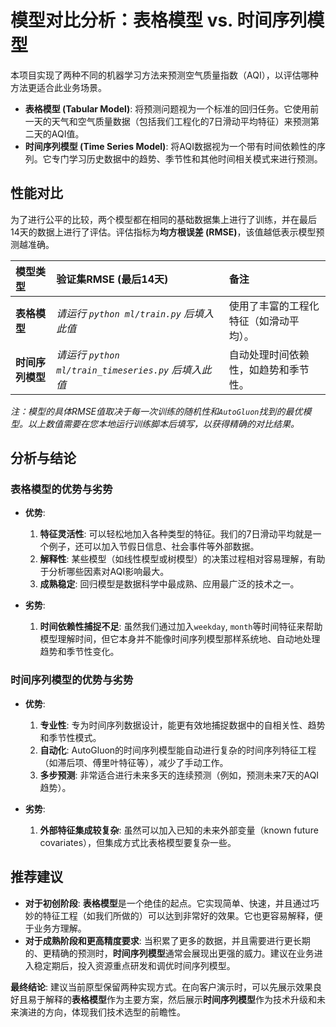 # 模型对比分析：表格模型 vs. 时间序列模型

本项目实现了两种不同的机器学习方法来预测空气质量指数（AQI），以评估哪种方法更适合此业务场景。

- **表格模型 (Tabular Model)**: 将预测问题视为一个标准的回归任务。它使用前一天的天气和空气质量数据（包括我们工程化的7日滑动平均特征）来预测第二天的AQI值。
- **时间序列模型 (Time Series Model)**: 将AQI数据视为一个带有时间依赖性的序列。它专门学习历史数据中的趋势、季节性和其他时间相关模式来进行预测。

## 性能对比

为了进行公平的比较，两个模型都在相同的基础数据集上进行了训练，并在最后14天的数据上进行了评估。评估指标为**均方根误差 (RMSE)**，该值越低表示模型预测越准确。

| 模型类型 | 验证集RMSE (最后14天) | 备注 |
| :--- | :--- | :--- |
| **表格模型** | *请运行 `python ml/train.py` 后填入此值* | 使用了丰富的工程化特征（如滑动平均）。 |
| **时间序列模型** | *请运行 `python ml/train_timeseries.py` 后填入此值* | 自动处理时间依赖性，如趋势和季节性。 |

*注：模型的具体RMSE值取决于每一次训练的随机性和`AutoGluon`找到的最优模型。以上数值需要在您本地运行训练脚本后填写，以获得精确的对比结果。*

## 分析与结论

### 表格模型的优势与劣势

- **优势**:
  1.  **特征灵活性**: 可以轻松地加入各种类型的特征。我们的7日滑动平均就是一个例子，还可以加入节假日信息、社会事件等外部数据。
  2.  **解释性**: 某些模型（如线性模型或树模型）的决策过程相对容易理解，有助于分析哪些因素对AQI影响最大。
  3.  **成熟稳定**: 回归模型是数据科学中最成熟、应用最广泛的技术之一。

- **劣势**:
  1.  **时间依赖性捕捉不足**: 虽然我们通过加入`weekday`, `month`等时间特征来帮助模型理解时间，但它本身并不能像时间序列模型那样系统地、自动地处理趋势和季节性变化。

### 时间序列模型的优势与劣势

- **优势**:
  1.  **专业性**: 专为时间序列数据设计，能更有效地捕捉数据中的自相关性、趋势和季节性模式。
  2.  **自动化**: AutoGluon的时间序列模型能自动进行复杂的时间序列特征工程（如滞后项、傅里叶特征等），减少了手动工作。
  3.  **多步预测**: 非常适合进行未来多天的连续预测（例如，预测未来7天的AQI趋势）。

- **劣势**:
  1.  **外部特征集成较复杂**: 虽然可以加入已知的未来外部变量（known future covariates），但集成方式比表格模型要复杂一些。

## 推荐建议

- **对于初创阶段**: **表格模型**是一个绝佳的起点。它实现简单、快速，并且通过巧妙的特征工程（如我们所做的）可以达到非常好的效果。它也更容易解释，便于业务方理解。
- **对于成熟阶段和更高精度要求**: 当积累了更多的数据，并且需要进行更长期的、更精确的预测时，**时间序列模型**通常会展现出更强的威力。建议在业务进入稳定期后，投入资源重点研发和调优时间序列模型。

**最终结论**: 建议当前原型保留两种实现方式。在向客户演示时，可以先展示效果良好且易于解释的**表格模型**作为主要方案，然后展示**时间序列模型**作为技术升级和未来演进的方向，体现我们技术选型的前瞻性。 